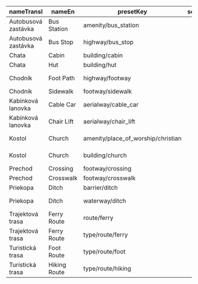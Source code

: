 |nameTransl|nameEn|presetKey|searchable|icon|tags0|tags1|tags2|tags3|tags4|geometryArea|geometryLine|geometryPoint|geometryVertex|geometryRelation|
| ------ | ------ | ------ | ------ | ------ | ------ | ------ | ------ | ------ | ------ | ------ | ------ | ------ | ------ | ------ |
|Autobusová zastávka|Bus Station|amenity/bus_station| |bus|amenity=bus_station| | | | |area| |point| | |
|Autobusová zastávka|Bus Stop|highway/bus_stop| |bus|highway=bus_stop| | | | | | |point|vertex| |
|Chata|Cabin|building/cabin| |building|building=cabin| | | | |area| |point| | |
|Chata|Hut|building/hut| | |building=hut| | | | |area| |point| | |
|Chodník|Foot Path|highway/footway| |highway-footway|highway=footway| | | | |area|line| | | |
|Chodník|Sidewalk|footway/sidewalk| | |highway=footway|footway=sidewalk| | | | |line| | | |
|Kabínková lanovka|Cable Car|aerialway/cable_car| | |aerialway=cable_car| | | | | |line| | | |
|Kabínková lanovka|Chair Lift|aerialway/chair_lift| | |aerialway=chair_lift| | | | | |line| | | |
|Kostol|Church|amenity/place_of_worship/christian| |religious-christian|amenity=place_of_worship|religion=christian| | | |area| |point| | |
|Kostol|Church|building/church| |place-of-worship|building=church| | | | |area| |point| | |
|Prechod|Crossing|footway/crossing| | |highway=footway|footway=crossing| | | | |line| | | |
|Prechod|Crosswalk|footway/crosswalk| | |highway=footway|footway=crossing|crossing=zebra| | | |line| | | |
|Priekopa|Ditch|barrier/ditch| | |barrier=ditch| | | | |area|line| | | |
|Priekopa|Ditch|waterway/ditch| |waterway-ditch|waterway=ditch| | | | | |line| | | |
|Trajektová trasa|Ferry Route|route/ferry| |ferry|route=ferry| | | | | |line| | | |
|Trajektová trasa|Ferry Route|type/route/ferry| |route-ferry|type=route|route=ferry| | | | | | | |relation|
|Turistická trasa|Foot Route|type/route/foot| |route-foot|type=route|route=foot| | | | | | | |relation|
|Turistická trasa|Hiking Route|type/route/hiking| |route-foot|type=route|route=hiking| | | | | | | |relation|
